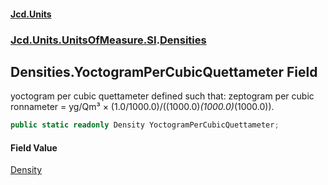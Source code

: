 #### [Jcd.Units](index.md 'index')
### [Jcd.Units.UnitsOfMeasure.SI](Jcd.Units.UnitsOfMeasure.SI.md 'Jcd.Units.UnitsOfMeasure.SI').[Densities](Densities.md 'Jcd.Units.UnitsOfMeasure.SI.Densities')

## Densities.YoctogramPerCubicQuettameter Field

yoctogram per cubic quettameter defined such that: zeptogram per cubic ronnameter = yg/Qm³ × (1.0/1000.0)/((1000.0)*(1000.0)*(1000.0)).

```csharp
public static readonly Density YoctogramPerCubicQuettameter;
```

#### Field Value
[Density](Density.md 'Jcd.Units.UnitTypes.Density')